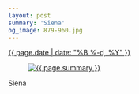 ```yaml
---
layout: post
summary: 'Siena'
og_image: 879-960.jpg
---
```


<p>
 <time>
  <a href="/879">
   {{ page.date | date: "%B %-d, %Y" }}
  </a>
 </time>
 <a href="/879">
  <figure data-taken="7/8/2019">
   <img alt="{{ page.summary }}" sizes="(min-width: 700px) 50vw, calc(100vw - 2rem)" src="{{ site.assets_url }}/879-480.jpg" srcset="{{ site.assets_url }}/879-240.jpg 240w, {{ site.assets_url }}/879-480.jpg 480w, {{ site.assets_url }}/879-720.jpg 720w, {{ site.assets_url }}/879-960.jpg 960w"/>
  </figure>
 </a>
 <span>
  Siena
 </span>
</p>
